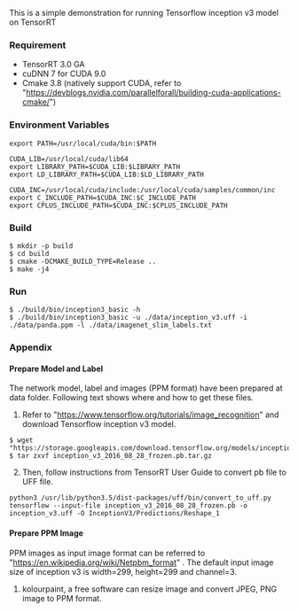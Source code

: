 This is a simple demonstration for running Tensorflow inception v3 model on TensorRT

### Requirement ###
* TensorRT 3.0 GA
* cuDNN 7 for CUDA 9.0
* Cmake 3.8 (natively support CUDA, refer to "https://devblogs.nvidia.com/parallelforall/building-cuda-applications-cmake/")

### Environment Variables ###
```shell
export PATH=/usr/local/cuda/bin:$PATH

CUDA_LIB=/usr/local/cuda/lib64
export LIBRARY_PATH=$CUDA_LIB:$LIBRARY_PATH
export LD_LIBRARY_PATH=$CUDA_LIB:$LD_LIBRARY_PATH

CUDA_INC=/usr/local/cuda/include:/usr/local/cuda/samples/common/inc
export C_INCLUDE_PATH=$CUDA_INC:$C_INCLUDE_PATH
export CPLUS_INCLUDE_PATH=$CUDA_INC:$CPLUS_INCLUDE_PATH
```

### Build ###
```shell
$ mkdir -p build
$ cd build
$ cmake -DCMAKE_BUILD_TYPE=Release ..
$ make -j4
```

### Run ###
```shell
$ ./build/bin/inception3_basic -h
$ ./build/bin/inception3_basic -u ./data/inception_v3.uff -i ./data/panda.ppm -l ./data/imagenet_slim_labels.txt
```

### Appendix ###

#### Prepare Model and Label ####
The network model, label and images (PPM format) have been prepared at data folder.
Following text shows where and how to get these files.
1. Refer to "https://www.tensorflow.org/tutorials/image_recognition" and download Tensorflow inception v3 model.
```shell
$ wget "https://storage.googleapis.com/download.tensorflow.org/models/inception_v3_2016_08_28_frozen.pb.tar.gz"
$ tar zxvf inception_v3_2016_08_28_frozen.pb.tar.gz
```
2. Then, follow instructions from TensorRT User Guide to convert pb file to UFF file.
```shell
python3 /usr/lib/python3.5/dist-packages/uff/bin/convert_to_uff.py tensorflow --input-file inception_v3_2016_08_28_frozen.pb -o inception_v3.uff -O InceptionV3/Predictions/Reshape_1
```

#### Prepare PPM Image ####
PPM images as input image format can be referred to "https://en.wikipedia.org/wiki/Netpbm_format" .
The default input image size of inception v3 is width=299, height=299 and channel=3.
1. kolourpaint, a free software can resize image and convert JPEG, PNG image to PPM format.
